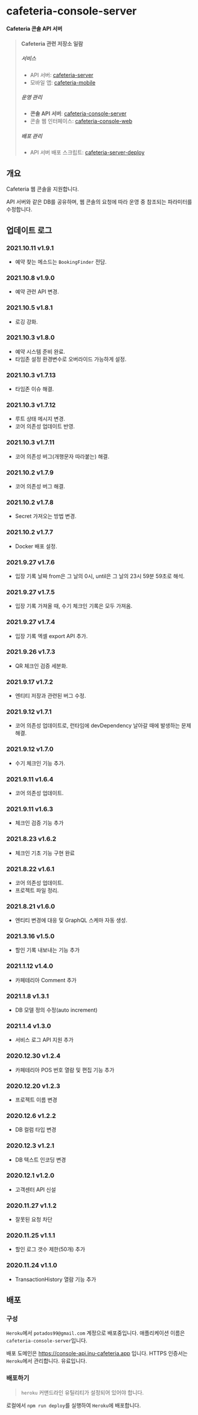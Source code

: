 # cafeteria-console-server

**Cafeteria 콘솔 API 서버**

> #### Cafeteria 관련 저장소 일람
>
> ##### 서비스
> - API 서버: [cafeteria-server](https://github.com/inu-appcenter/cafeteria-server)
> - 모바일 앱: [cafeteria-mobile](https://github.com/inu-appcenter/cafeteria-mobile)
>
> ##### 운영 관리
> - **콘솔 API 서버**: [cafeteria-console-server](https://github.com/inu-appcenter/cafeteria-console-server)
> - 콘솔 웹 인터페이스: [cafeteria-console-web](https://github.com/inu-appcenter/cafeteria-console-web)
>
> ##### 배포 관리
> - API 서버 배포 스크립트: [cafeteria-server-deploy](https://github.com/inu-appcenter/cafeteria-server-deploy)

## 개요

Cafeteria 웹 콘솔을 지원합니다.

API 서버와 같은 DB를 공유하며, 웹 콘솔의 요청에 따라 운영 중 참조되는 파라미터를 수정합니다.

## 업데이트 로그

### 2021.10.11 v1.9.1
- 예약 찾는 메소드는 `BookingFinder` 전담.

### 2021.10.8 v1.9.0
- 예약 관련 API 변경.

### 2021.10.5 v1.8.1
- 로깅 강화.

### 2021.10.3 v1.8.0
- 예약 시스템 준비 완료.
- 타임존 설정 환경변수로 오버라이드 가능하게 설정.

### 2021.10.3 v1.7.13
- 타임존 이슈 해결.

### 2021.10.3 v1.7.12
- 루트 상태 메시지 변경.
- 코어 의존성 업데이트 반영.

### 2021.10.3 v1.7.11
- 코어 의존성 버그(개행문자 따라붙는) 해결.

### 2021.10.2 v1.7.9
- 코어 의존성 버그 해결.

### 2021.10.2 v1.7.8
- Secret 가져오는 방법 변경.

### 2021.10.2 v1.7.7
- Docker 배포 설정.

### 2021.9.27 v1.7.6
- 입장 기록 날짜 from은 그 날의 0시, until은 그 날의 23시 59분 59초로 해석.

### 2021.9.27 v1.7.5
- 입장 기록 가져올 때, 수기 체크인 기록은 모두 가져옴.

### 2021.9.27 v1.7.4
- 입장 기록 엑셀 export API 추가.

### 2021.9.26 v1.7.3
- QR 체크인 검증 세분화.

### 2021.9.17 v1.7.2
- 엔티티 저장과 관련된 버그 수정.

### 2021.9.12 v1.7.1
- 코어 의존성 업데이트로, 런타임에 devDependency 날아갈 때에 발생하는 문제 해결.

### 2021.9.12 v1.7.0
- 수기 체크인 기능 추가.

### 2021.9.11 v1.6.4
- 코어 의존성 업데이트.

### 2021.9.11 v1.6.3
- 체크인 검증 기능 추가

### 2021.8.23 v1.6.2
- 체크인 기초 기능 구현 완료

### 2021.8.22 v1.6.1
- 코어 의존성 업데이트.
- 프로젝트 파일 정리.

### 2021.8.21 v1.6.0
- 엔티티 변경에 대응 및 GraphQL 스케마 자동 생성.

### 2021.3.16 v1.5.0
- 할인 기록 내보내는 기능 추가

### 2021.1.12 v1.4.0
- 카페테리아 Comment 추가

### 2021.1.8 v1.3.1
- DB 모델 정의 수정(auto increment)

### 2021.1.4 v1.3.0
- 서비스 로그 API 지원 추가

### 2020.12.30 v1.2.4
- 카페테리아 POS 번호 열람 및 편집 기능 추가

### 2020.12.20 v1.2.3
- 프로젝트 이름 변경

### 2020.12.6 v1.2.2
- DB 컬럼 타입 변경

### 2020.12.3 v1.2.1
- DB 텍스트 인코딩 변경

### 2020.12.1 v1.2.0
- 고객센터 API 신설

### 2020.11.27 v1.1.2
- 잘못된 요청 차단

### 2020.11.25 v1.1.1
- 할인 로그 갯수 제한(50개) 추가 

### 2020.11.24 v1.1.0
- TransactionHistory 열람 기능 추가

## 배포

### 구성

`Heroku`에서 `potados99@gmail.com` 계정으로 배포중입니다. 애플리케이션 이름은 `cafeteria-console-server`입니다.

배포 도메인은 https://console-api.inu-cafeteria.app 입니다. HTTPS 인증서는 `Heroku`에서 관리합니다. 유료입니다.

### 배포하기

> `heroku` 커맨드라인 유틸리티가 설정되어 있어야 합니다.

로컬에서 `npm run deploy`를 실행하여 `Heroku`에 배포합니다. 
